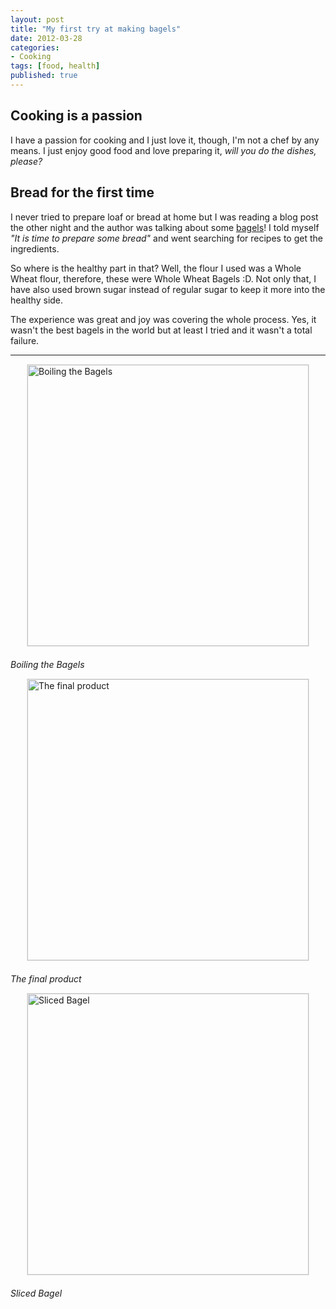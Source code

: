 ```yaml
---
layout: post
title: "My first try at making bagels"
date: 2012-03-28
categories:
- Cooking
tags: [food, health]
published: true
---
```


## Cooking is a passion
I have a passion for cooking and I just love it, though, I'm not a chef by any means. I just enjoy good food and love preparing it, *will you do the dishes, please?*

## Bread for the first time
I never tried to prepare loaf or bread at home but I was reading a blog post the other night and the author was talking about some [bagels](http://en.wikipedia.org/wiki/Bagel)! I told myself *"It is time to prepare some bread"* and went searching for recipes to get the ingredients.

So where is the healthy part in that? Well, the flour I used was a Whole Wheat flour, therefore, these were Whole Wheat Bagels :D. Not only that, I have also used brown sugar instead of regular sugar to keep it more into the healthy side.

The experience was great and joy was covering the whole process. Yes, it wasn't the best bagels in the world but at least I tried and it wasn't a total failure.

---

<a href="{{ site.url }}/assets/IMG_2989.JPG"><img  style="display: block;margin: 0 auto;margin-bottom:20px;border:1px solid #e8e8e8;" src="{{ site.url }}/assets/IMG_2989.JPG" alt="Boiling the Bagels" width="450px" /></a>
*Boiling the Bagels*

<a href="{{ site.url }}/assets/IMG_3001.JPG"><img  style="display: block;margin: 0 auto;margin-bottom:20px;border:1px solid #e8e8e8;" src="{{ site.url }}/assets/IMG_3001.JPG" alt="The final product" width="450px" /></a>
*The final product*

<a href="{{{ site.url }}/assets/IMG_3005.JPG"><img  style="display: block;margin: 0 auto;margin-bottom:20px;border:1px solid #e8e8e8;" src="{{ site.url }}/assets/IMG_3005.JPG" alt="Sliced Bagel" width="450px" /></a>
*Sliced Bagel*